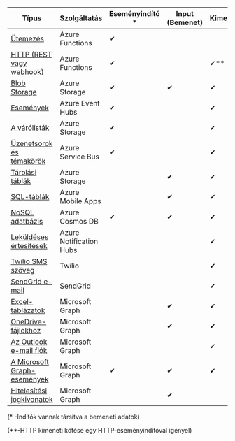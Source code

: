 | Típus | Szolgáltatás | Eseményindító * | Input (Bemenet) | Kimenet |  
| --- | --- | --- | --- | --- |  
| [Ütemezés](../articles/azure-functions/functions-bindings-timer.md)  |Azure Functions |✔ | | |  
| [HTTP (REST vagy webhook)](../articles/azure-functions/functions-bindings-http-webhook.md) |Azure Functions |✔ |  |✔\** |  
| [Blob Storage](../articles/azure-functions/functions-bindings-storage-blob.md) |Azure Storage |✔ |✔ |✔ |  
| [Események](../articles/azure-functions/functions-bindings-event-hubs.md) |Azure Event Hubs |✔ | |✔ |  
| [A várólisták](../articles/azure-functions/functions-bindings-storage-queue.md) |Azure Storage |✔ | |✔ |  
| [Üzenetsorok és témakörök](../articles/azure-functions/functions-bindings-service-bus.md) |Azure Service Bus |✔ | |✔ |  
| [Tárolási táblák](../articles/azure-functions/functions-bindings-storage-table.md) |Azure Storage | |✔ |✔ |  
| [SQL-táblák](../articles/azure-functions/functions-bindings-mobile-apps.md) |Azure Mobile Apps | |✔ |✔ |  
| [NoSQL adatbázis](../articles/azure-functions/functions-bindings-documentdb.md) | Azure Cosmos DB |✔ |✔ |✔ |  
| [Leküldéses értesítések](../articles/azure-functions/functions-bindings-notification-hubs.md) |Azure Notification Hubs | | |✔ |  
| [Twilio SMS szöveg](../articles/azure-functions/functions-bindings-twilio.md) |Twilio | | |✔ |
| [SendGrid e-mail](../articles/azure-functions/functions-bindings-sendgrid.md) | SendGrid | | |✔ |
| [Excel-táblázatok](../articles/azure-functions/functions-bindings-microsoft-graph.md) | Microsoft Graph | |✔ |✔ |
| [OneDrive-fájlokhoz](../articles/azure-functions/functions-bindings-microsoft-graph.md) | Microsoft Graph | |✔ |✔ |
| [Az Outlook e-mail fiók](../articles/azure-functions/functions-bindings-microsoft-graph.md) | Microsoft Graph | | |✔ |
| [A Microsoft Graph-események](../articles/azure-functions/functions-bindings-microsoft-graph.md) | Microsoft Graph |✔ |✔ |✔ |
| [Hitelesítési jogkivonatok](../articles/azure-functions/functions-bindings-microsoft-graph.md) | Microsoft Graph | |✔ | |

(\* -Indítók vannak társítva a bemeneti adatok)

(\**-HTTP kimeneti kötése egy HTTP-eseményindítóval igényel)


